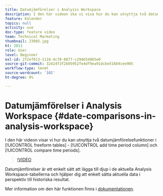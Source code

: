 ```yaml
---
title: Datumjämförelser i Analysis Workspace
description: I den här videon ska vi visa hur du kan utnyttja två datumjämförelsefunktioner i frihandstabeller -"lägg till tidsperiodkolumn" och"jämföra tidsperioder".
feature: Kalender
topics: null
activity: use
doc-type: feature video
team: Technical Marketing
thumbnail: 23985.jpg
kt: 2011
role: User
level: Beginner
exl-id: 2f2ef013-1118-4c78-8877-c294654865e0
source-git-commit: 32424f3f2b05952fe4df9ea91dcbe51684cee905
workflow-type: tm+mt
source-wordcount: '102'
ht-degree: 0%

---
```


# Datumjämförelser i Analysis Workspace {#date-comparisons-in-analysis-workspace}

I den här videon visar vi hur du kan utnyttja två datumjämförelsefunktioner i [!UICONTROL freeform tables] - [!UICONTROL add time period column] och [!UICONTROL compare time periods].

>[!VIDEO](https://video.tv.adobe.com/v/23985/?quality=12)

Datumjämförelser är ett enkelt sätt att lägga till djup i de aktuella Analysis Workspace-tabellerna och hjälper dig att enkelt sätta aktuella data i perspektiv till historiska resultat.

Mer information om den här funktionen finns i [dokumentationen](https://marketing.adobe.com/resources/help/en_US/analytics/analysis-workspace/time_comparison.html).
